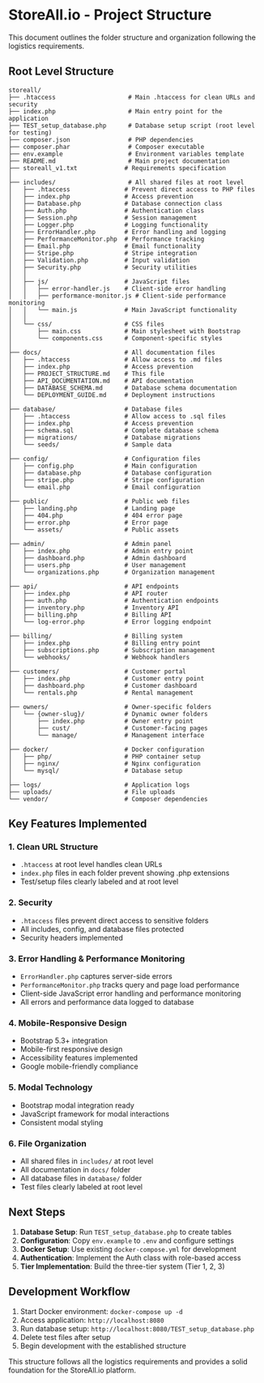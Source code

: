 # StoreAll.io - Project Structure

This document outlines the folder structure and organization following the logistics requirements.

## Root Level Structure

```
storeall/
├── .htaccess                    # Main .htaccess for clean URLs and security
├── index.php                    # Main entry point for the application
├── TEST_setup_database.php      # Database setup script (root level for testing)
├── composer.json                # PHP dependencies
├── composer.phar                # Composer executable
├── env.example                  # Environment variables template
├── README.md                    # Main project documentation
├── storeall_v1.txt             # Requirements specification
│
├── includes/                    # All shared files at root level
│   ├── .htaccess               # Prevent direct access to PHP files
│   ├── index.php               # Access prevention
│   ├── Database.php            # Database connection class
│   ├── Auth.php                # Authentication class
│   ├── Session.php             # Session management
│   ├── Logger.php              # Logging functionality
│   ├── ErrorHandler.php        # Error handling and logging
│   ├── PerformanceMonitor.php  # Performance tracking
│   ├── Email.php               # Email functionality
│   ├── Stripe.php              # Stripe integration
│   ├── Validation.php          # Input validation
│   ├── Security.php            # Security utilities
│   │
│   ├── js/                     # JavaScript files
│   │   ├── error-handler.js    # Client-side error handling
│   │   ├── performance-monitor.js # Client-side performance monitoring
│   │   └── main.js             # Main JavaScript functionality
│   │
│   └── css/                    # CSS files
│       ├── main.css            # Main stylesheet with Bootstrap
│       └── components.css      # Component-specific styles
│
├── docs/                       # All documentation files
│   ├── .htaccess               # Allow access to .md files
│   ├── index.php               # Access prevention
│   ├── PROJECT_STRUCTURE.md    # This file
│   ├── API_DOCUMENTATION.md    # API documentation
│   ├── DATABASE_SCHEMA.md      # Database schema documentation
│   └── DEPLOYMENT_GUIDE.md     # Deployment instructions
│
├── database/                   # Database files
│   ├── .htaccess               # Allow access to .sql files
│   ├── index.php               # Access prevention
│   ├── schema.sql              # Complete database schema
│   ├── migrations/             # Database migrations
│   └── seeds/                  # Sample data
│
├── config/                     # Configuration files
│   ├── config.php              # Main configuration
│   ├── database.php            # Database configuration
│   ├── stripe.php              # Stripe configuration
│   └── email.php               # Email configuration
│
├── public/                     # Public web files
│   ├── landing.php             # Landing page
│   ├── 404.php                 # 404 error page
│   ├── error.php               # Error page
│   └── assets/                 # Public assets
│
├── admin/                      # Admin panel
│   ├── index.php               # Admin entry point
│   ├── dashboard.php           # Admin dashboard
│   ├── users.php               # User management
│   └── organizations.php       # Organization management
│
├── api/                        # API endpoints
│   ├── index.php               # API router
│   ├── auth.php                # Authentication endpoints
│   ├── inventory.php           # Inventory API
│   ├── billing.php             # Billing API
│   └── log-error.php           # Error logging endpoint
│
├── billing/                    # Billing system
│   ├── index.php               # Billing entry point
│   ├── subscriptions.php       # Subscription management
│   └── webhooks/               # Webhook handlers
│
├── customers/                  # Customer portal
│   ├── index.php               # Customer entry point
│   ├── dashboard.php           # Customer dashboard
│   └── rentals.php             # Rental management
│
├── owners/                     # Owner-specific folders
│   └── {owner-slug}/           # Dynamic owner folders
│       ├── index.php           # Owner entry point
│       ├── cust/               # Customer-facing pages
│       └── manage/             # Management interface
│
├── docker/                     # Docker configuration
│   ├── php/                    # PHP container setup
│   ├── nginx/                  # Nginx configuration
│   └── mysql/                  # Database setup
│
├── logs/                       # Application logs
├── uploads/                    # File uploads
└── vendor/                     # Composer dependencies
```

## Key Features Implemented

### 1. Clean URL Structure
- `.htaccess` at root level handles clean URLs
- `index.php` files in each folder prevent showing .php extensions
- Test/setup files clearly labeled and at root level

### 2. Security
- `.htaccess` files prevent direct access to sensitive folders
- All includes, config, and database files protected
- Security headers implemented

### 3. Error Handling & Performance Monitoring
- `ErrorHandler.php` captures server-side errors
- `PerformanceMonitor.php` tracks query and page load performance
- Client-side JavaScript error handling and performance monitoring
- All errors and performance data logged to database

### 4. Mobile-Responsive Design
- Bootstrap 5.3+ integration
- Mobile-first responsive design
- Accessibility features implemented
- Google mobile-friendly compliance

### 5. Modal Technology
- Bootstrap modal integration ready
- JavaScript framework for modal interactions
- Consistent modal styling

### 6. File Organization
- All shared files in `includes/` at root level
- All documentation in `docs/` folder
- All database files in `database/` folder
- Test files clearly labeled at root level

## Next Steps

1. **Database Setup**: Run `TEST_setup_database.php` to create tables
2. **Configuration**: Copy `env.example` to `.env` and configure settings
3. **Docker Setup**: Use existing `docker-compose.yml` for development
4. **Authentication**: Implement the Auth class with role-based access
5. **Tier Implementation**: Build the three-tier system (Tier 1, 2, 3)

## Development Workflow

1. Start Docker environment: `docker-compose up -d`
2. Access application: `http://localhost:8080`
3. Run database setup: `http://localhost:8080/TEST_setup_database.php`
4. Delete test files after setup
5. Begin development with the established structure

This structure follows all the logistics requirements and provides a solid foundation for the StoreAll.io platform.





